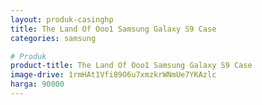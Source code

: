 ```yaml
---
layout: produk-casinghp
title: The Land Of Ooo1 Samsung Galaxy S9 Case
categories: samsung

# Produk
product-title: The Land Of Ooo1 Samsung Galaxy S9 Case
image-drive: 1rmHAt1Vfi89O6u7xmzkrWNmUe7YKAzlc
harga: 90000
---
```

